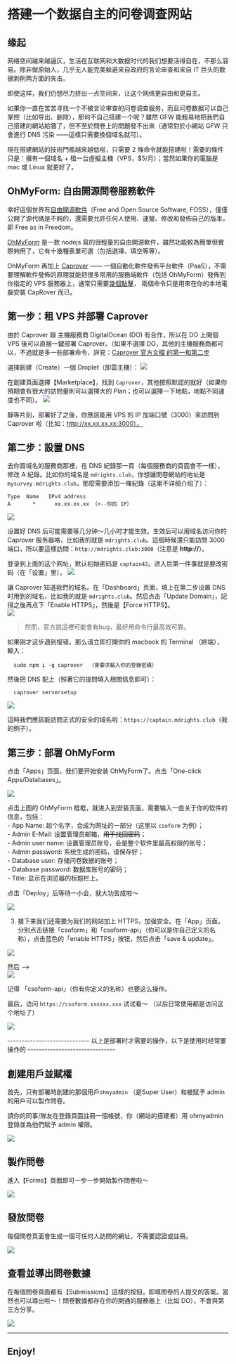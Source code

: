 # 搭建一个数据自主的问卷调查网站

## 缘起
网络空间越来越逼仄，生活在互联网和大数据时代的我们想要活得自在，不那么容易。除非做原始人，几乎无人能完美躲避来自政府的言论审查和来自 IT 巨头的数据剥削两方面的夹击。

即使这样，我们仍想尽力挤出一点空间来，让这个网络更自由和更自主。

如果你一直在苦苦寻找一个不被言论审查的问卷调查服务，而且问卷数据可以自己掌控（比如导出、删除），那何不自己搭建一个呢？雖然 GFW 能輕易地把我們自己搭建的網站給牆了，但不至於問卷上的問題發不出來（通常對於小網站 GFW 只會進行 DNS 污染 ——這樣只需要換個域名就可）。

現在搭建網站的技術門檻越來越低啦，只需要 2 條命令就能搭建啦！需要的條件只是：擁有一個域名 + 租一台虛擬主機（VPS，$5/月）；當然如果你的電腦是 mac 或 Linux 就更好了。


## OhMyForm: 自由開源問卷服務軟件
幸好這個世界有[自由開源軟件](https://www.gnu.org/philosophy/free-sw.html)（Free and Open Source Software, FOSS），僅僅公開了源代碼是不夠的，還需要允許任何人使用、運營、修改和發佈自己的版本，即 Free as in Freedom。

[OhMyForm](https://ohmyform.com/) 是一款 nodejs 寫的很輕量的自由開源軟件，雖然功能較為簡單但實際夠用了，它有十幾種表單可選（包括選擇、填空等等）。

OhMyForm 再加上 [Caprover](https://caprover.com/docs/get-started.html) —— 一個自動化軟件發佈平台軟件（PaaS），不需要理解軟件發佈的原理就能把很多常用的服務端軟件（包括 OhMyForm）發佈到你指定的 VPS 服務器上，通常只需要[幾個點擊](https://caprover.com/docs/one-click-apps.html)， 兩個命令只是用來在你的本地電腦安裝 CapRover 而已。


## 第一步：租 VPS 并部署 Caprover
由於 Caprover 跟 主機服務商 DigitalOcean (DO) 有合作，所以在 DO 上開個 VPS 後可以直接一鍵部署 Caprover。（如果不選擇 DO，其他的主機服務商都可以，不過就是多一些部署命令，詳見：[Caprover 官方文檔 的第一和第二步](https://caprover.com/docs/get-started.html#caprover-setup)  

選擇創建（Create）一個 Droplet（即雲主機）：
![](../img/DO-dashboard.png)

在創建頁面選擇【Marketplace】，找到 `Caprover`，其他按照默認的就好（如果你預期會有很大的訪問量則可以選擇大的 Plan；也可以選擇一下地點，地點不同速度也不同）。
![](../img/DO-create.png)

靜等片刻，部署好了之後，你應該能用 VPS 的 IP 加端口號（3000）來訪問到 Caprover 啦（比如：http://xx.xx.xx.xx:3000）。


## 第二步：設置 DNS
去你買域名的服務商那裡，在 DNS 紀錄那一頁（每個服務商的頁面會不一樣），修改 A 紀錄。比如你的域名是 `mdrights.club`，你想讓問卷網站的地址是 `mysurvey.mdrights.club`，那麼需要添加一條紀錄（这里不详细介绍了）：  

```
Type  Name   IPv4 address
A       *      xx.xx.xx.xx （<--你的 IP）
```

![](../img/edit-dns-record.png)

设置好 DNS 后可能需要等几分钟～几小时才能生效。生效后可以用域名访问你的 Caprover 服务器咯，比如我的就是 `mdrights.club`。這個時候還只能訪問 3000 端口，所以要這樣訪問：`http://mdrights.club:3000`（注意是 **http://**）。    

登录到上面的这个网址，默认初始密码是 `captain42`。进入后第一件事就是要改密码（在「设置」里）。 
![](../img/CapRover-Login.png)

讓 Caprover 知道我們的域名。在「Dashboard」页面，填上在第二步设置 DNS 时用到的域名，比如我的就是 `mdrights.club`。然后点击「Update Domain」，記得之後再点下「Enable HTTPS」，然後是【Force HTTPS】。  
![](../img/CapRover-Server-Dashboard.png)

> 然而，官方說這裡可能會有bug，最好用命令行最高效可靠。

如果刚才这步遇到报错，那么请立即打開你的 macbook 的 Terminal （終端），輸入：  

```
  sudo npm i -g caprover  （會要求輸入你的登錄密碼）
```

然後把 DNS 配上（照著它的提問填入相關信息即可）：

```
  caprover serversetup
```

![](../img/caprover-serversetup.png)

這時我們應該能訪問正式的安全的域名啦：`https://captain.mdrights.club`（我的例子）。  


## 第三步：部署 OhMyForm

点击「Apps」页面，我们要开始安装 OhMyForm了。点击「One-click Apps/Databases」。  

![](../img/CapRover-Server-Dashboard-create-app.png)

点击上图的 OhMyForm 框框，就进入到安装页面，需要输入一些关于你的软件的信息，包括：  
    - App Name:        起个名字，会成为网址的一部分（这里以 `csoform` 为例）；  
    - Admin E-Mail:    设置管理员邮箱，~~用于找回密码~~；  
    - Admin user name: 设置管理员账号，会是整个软件里最高权限的账号；  
    - Admin password:  系统生成的密码，请保存好；  
    - Database user:   存储问卷数据的账号；  
    - Database password: 数据库账号的密码；  
    - Title:           显示在浏览器的标题栏上。    

点击「Deploy」后等待一小会，就大功告成啦～   

![](../img/Caprover-predeploy.png)  

3. 接下来我们还需要为我们的网站加上 HTTPS，加强安全。在「App」页面，分别点击链接「csoform」和「csoform-api」（你可以是你自己定义的名称），点击蓝色的「enable HTTPS」按钮，然后点击「save & update」。  

![](../img/CapRover-Server-Dashboard-afterdeploy.png)
 
然后 -->  
![](../img/CapRover-Server-Dashboard-enablehttps.png)

记得 「csoform-api」（你有你定义的名称）也要这么操作。  

最后，访问 `https://csoform.xxxxxx.xxx` 试试看～ （以后日常使用都是访问这个地址了）  

![](../img/OhMyForm.png)

----------------------------- 以上是部署时才需要的操作，以下是使用时经常要操作的 -------------------------------

## 創建用戶並賦權
首先，只有部署時創建的那個用戶`ohmyadmin` （是Super User）和被賦予 admin 的用戶可以製作問卷。  

請你的同事/隊友在登錄頁面註冊一個帳號，你（網站的搭建者）用 ohmyadmin 登錄並為他們賦予 admin 權限。

![](../img/OhMyForm-user.png)

## 製作問卷
進入【Forms】頁面即可一步一步開始製作問卷啦～

![](../img/OhMyForm-newform.png)

## 發放問卷
每個問卷頁面會生成一個可任何人訪問的網址，不需要認證或註冊。  

![](../img/OhMyForm-design.png)

## 查看並導出問卷數據
在每個問卷頁面都有【Submissions】這樣的按鈕，即填問卷的人提交的答案。當然也可以導出啦～！問卷數據都存在你的開通的服務器上（比如 DO），不會與第三方分享。 

![](../img/OhMyForm-view-export.png)

<hr />

## Enjoy!
